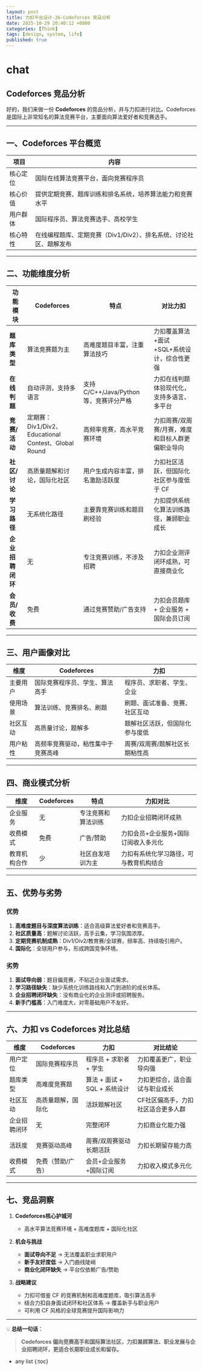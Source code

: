 ```yaml
---
layout: post
title: 力扣平台设计-26-Codeforces 竞品分析
date: 2025-10-29 20:40:12 +0800
categories: [Think]
tags: [design, system, life]
published: true
---
```



# chat

## Codeforces 竞品分析

好的，我们来做一份 **Codeforces** 的竞品分析，并与力扣进行对比。Codeforces 是国际上非常知名的算法竞赛平台，主要面向算法爱好者和竞赛选手。

---

## **一、Codeforces 平台概览**

| 项目   | 内容                                    |
| ---- | ------------------------------------- |
| 核心定位 | 国际在线算法竞赛平台，面向竞赛程序员                    |
| 核心价值 | 提供定期竞赛、题库训练和排名系统，培养算法能力和竞赛水平          |
| 用户群体 | 国际程序员、算法竞赛选手、高校学生                     |
| 核心特性 | 在线编程题库、定期竞赛（Div1/Div2）、排名系统、讨论社区、题解发布 |

---

## **二、功能维度分析**

| 功能模块       | Codeforces                                     | 特点                            | 对比力扣                      |
| ---------- | ---------------------------------------------- | ----------------------------- | ------------------------- |
| **题库类型**   | 算法竞赛题为主                                        | 高难度题目丰富，注重算法技巧                | 力扣覆盖算法+面试+SQL+系统设计，综合性更强  |
| **在线判题**   | 自动评测，支持多语言                                     | 支持 C/C++/Java/Python 等，竞赛评分严格 | 力扣在线判题体验现代化，支持多语言、多平台     |
| **竞赛/活动**  | 定期赛：Div1/Div2、Educational Contest、Global Round | 高频率竞赛，高水平竞赛环境                 | 力扣周赛/双周赛/月赛，难度和目标人群更偏职业导向 |
| **社区/讨论**  | 高质量题解和讨论，国际化社区                                 | 用户生成内容丰富，排名激励活跃度              | 力扣社区活跃，但国际化社区参与度低于 CF     |
| **学习路径**   | 无系统化路径                                         | 主要靠竞赛训练和题目刷经验                 | 力扣提供系统化算法训练路径，兼顾职业成长      |
| **企业招聘闭环** | 无                                              | 专注竞赛训练，不涉及招聘                  | 力扣企业测评闭环成熟，可直接商业化         |
| **会员/收费**  | 免费                                             | 通过竞赛赞助/广告支持                   | 力扣会员题库 + 企业服务 + 国际会员订阅    |

---

## **三、用户画像对比**

| 维度   | Codeforces        | 力扣               |
| ---- | ----------------- | ---------------- |
| 主要用户 | 国际竞赛程序员、学生、算法高手   | 程序员、求职者、学生、企业    |
| 使用场景 | 算法训练、竞赛排名、刷题      | 刷题、面试准备、竞赛、社区互动  |
| 社区互动 | 高质量讨论，题解多         | 题解社区活跃，但国际化参与度低  |
| 用户粘性 | 高频率竞赛驱动，粘性集中于竞赛高峰 | 周赛/双周赛/题解社区长期粘性高 |

---

## **四、商业模式分析**

| 维度     | Codeforces | 特点        | 力扣对比                |
| ------ | ---------- | --------- | ------------------- |
| 企业服务   | 无          | 专注竞赛和算法训练 | 力扣企业招聘闭环成熟          |
| 收费模式   | 免费         | 广告/赞助     | 力扣会员+企业服务+国际订阅收入多元化 |
| 教育机构合作 | 少          | 社区自发培训为主  | 力扣有系统化学习路径，可与教育机构结合 |

---

## **五、优势与劣势**

### **优势**

1. **高难度题目与深度算法训练**：适合高级算法爱好者和竞赛高手。
2. **社区质量高**：题解讨论活跃，高手云集，学习氛围浓厚。
3. **定期竞赛机制成熟**：Div1/Div2/教育赛/全球赛，频率高、持续吸引用户。
4. **国际化**：全球用户参与，形成跨国竞争环境。

### **劣势**

1. **面试导向弱**：题目偏竞赛，不贴近企业面试需求。
2. **学习路径缺失**：缺少系统化训练路线和入门到进阶的成长体系。
3. **企业招聘闭环缺失**：没有商业化的企业测评或招聘服务。
4. **新手门槛高**：入门难度大，对零基础用户不友好。

---

## **六、力扣 vs Codeforces 对比总结**

| 维度     | Codeforces | 力扣                   | 对比结论               |
| ------ | ---------- | -------------------- | ------------------ |
| 用户定位   | 国际竞赛程序员    | 程序员 + 求职者 + 学生       | 力扣覆盖更广，职业导向强       |
| 题库类型   | 高难度竞赛题     | 算法 + 面试 + SQL + 系统设计 | 力扣更综合，适合面试与职业成长    |
| 社区互动   | 高质量题解，国际化  | 活跃题解社区               | CF社区偏高手，力扣社区适合更多人群 |
| 企业招聘闭环 | 无          | 完整闭环                 | 力扣商业化能力强           |
| 活跃度    | 竞赛驱动高峰     | 周赛/双周赛驱动长期活跃         | 力扣长期留存能力高          |
| 收费模式   | 免费（赞助/广告）  | 会员+企业服务+国际订阅         | 力扣收入模式多元化          |

---

## **七、竞品洞察**

1. **Codeforces核心护城河**

   * 高水平算法竞赛环境 + 高难度题库 + 国际化社区

2. **机会与挑战**

   * **面试导向不足** → 无法覆盖职业求职用户
   * **新手友好度低** → 入门曲线陡峭
   * **商业化闭环缺失** → 平台仅依赖广告/赞助

3. **战略建议**

   * 力扣可借鉴 CF 的竞赛机制和高难度题库，吸引算法高手
   * 结合力扣自身面试闭环和社区体系 → 覆盖新手与职业用户
   * 可利用 CF 风格的全球竞赛提升国际影响力

---

💡 **总结一句话**：

> **Codeforces 偏向竞赛高手和国际算法社区，力扣兼顾算法、职业发展与企业招聘闭环，更适合长期职业成长和留存。**



* any list
{:toc}